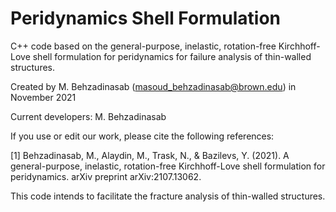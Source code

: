 # Peridynamics Shell Formulation

C++ code based on the general-purpose, inelastic, rotation-free Kirchhoff-Love shell formulation for peridynamics for failure analysis of thin-walled structures.

Created by M. Behzadinasab (masoud_behzadinasab@brown.edu) in November 2021

Current developers: M. Behzadinasab

If you use or edit our work, please cite the following references:

[1] Behzadinasab, M., Alaydin, M., Trask, N., & Bazilevs, Y. (2021). A general-purpose, inelastic, rotation-free Kirchhoff-Love shell formulation for peridynamics. arXiv preprint arXiv:2107.13062.

This code intends to facilitate the fracture analysis of thin-walled structures.
